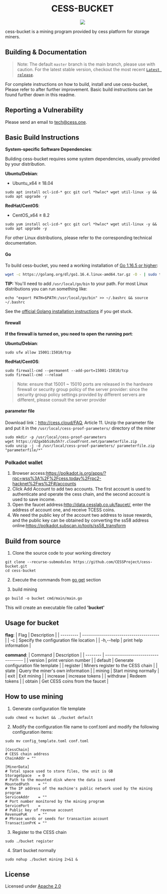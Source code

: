 <h1 align="center">CESS-BUCKET</h1>

<p align="center">  
  <a href=""><img src="https://img.shields.io/badge/golang-%3E%3D1.16-blue.svg" /></a>
  <br>
</p>

cess-bucket is a mining program provided by cess platform for storage miners.

## Building & Documentation

> Note: The default `master` branch is the main branch, please use with caution. For the latest stable version, checkout the most recent [`Latest release`](https://github.com/CESSProject/cess-bucket/releases).

For complete instructions on how to build, install and use cess-bucket, Please refer to after further improvement. Basic build instructions can be found further down in this readme.

## Reporting a Vulnerability

Please send an email to tech@cess.one.

## Basic Build Instructions

**System-specific Software Dependencies**:

Building cess-bucket requires some system dependencies, usually provided by your distribution.

**Ubuntu/Debian**:
- Ubuntu_x64 ≥ 18.04
```
sudo apt install ocl-icd-* gcc git curl *hwloc* wget util-linux -y && sudo apt upgrade -y
```

**RedHat/CentOS**:
- CentOS_x64 ≥ 8.2
```
sudo yum install ocl-icd-* gcc git curl *hwloc* wget util-linux -y && sudo apt upgrade -y
```

For other Linux distributions, please refer to the corresponding technical documentation.

#### Go

To build cess-bucket, you need a working installation of [Go 1.16.5 or higher](https://golang.org/dl/):

```bash
wget -c https://golang.org/dl/go1.16.4.linux-amd64.tar.gz -O - | sudo tar -xz -C /usr/local
```

**TIP:**
You'll need to add `/usr/local/go/bin` to your path. For most Linux distributions you can run something like:

```shell
echo "export PATH=$PATH:/usr/local/go/bin" >> ~/.bashrc && source ~/.bashrc
```

See the [official Golang installation instructions](https://golang.org/doc/install) if you get stuck.

#### firewall

**If the firewall is turned on, you need to open the running port**:

**Ubuntu/Debian**:
```
sudo ufw allow 15001:15010/tcp
```

**RedHat/CentOS**:
```
sudo firewall-cmd --permanent --add-port=15001-15010/tcp
sudo firewall-cmd --reload
```

> Note: ensure that 15001 ~ 15010 ports are released in the hardware firewall or security group policy of the server provider: since the security group policy settings provided by different servers are different, please consult the server provider

#### parameter file

Download link：http://cess.cloud/FAQ, Article 11.
Unzip the parameter file and put it in the `/usr/local/cess-proof-parameters/` directory of the miner

```
sudo mkdir -p /usr/local/cess-proof-parameters
wget https://d2gxbb5i8u5h7r.cloudfront.net/parameterfile.zip
sudo unzip -j -d /usr/local/cess-proof-parameters/ parameterfile.zip "parameterfile/*"
```

### Polkadot wallet

1. Browser access:https://polkadot.js.org/apps/?rpc=wss%3A%2F%2Fcess.today%2Frpc2-hacknet%2Fws%2F#/accounts
2. Click Add Account to add two accounts. The first account is used to authenticate and operate the cess chain, and the second account is used to save income.
3. Open the faucet address:http://data.cesslab.co.uk/faucet/, enter the address of account one, and receive TCESS coins.
4. We need the public key of the account two address to issue rewards, and the public key can be obtained by converting the ss58 address online:https://polkadot.subscan.io/tools/ss58_transform

## Build from source

1. Clone the source code to your working directory

```
git clone --recurse-submodules https://github.com/CESSProject/cess-bucket.git
cd cess-bucket
```

2. Execute the commands from [go get](https://github.com/CESSProject/cess-ffi#go-get) section

3. build mining

```
go build -o bucket cmd/main/main.go
```

This will create an executable file called **'bucket'**

## Usage for bucket

**flag**:
| Flag      | Description                             |
| --------- | --------------------------------------- |
| -c        | Specify the configuration file location |
| -h,--help | print help information                  |

**command**:
| Command  | Description                          |
| -------- | ------------------------------------ |
| version  | print version number                 |
| default  | Generate configuration file template |
| register | Miners register to the CESS chain    |
| state    | Query the miner's own information    |
| mining   | Start mining normally                |
| exit     | Exit mining                          |
| increase | increase tokens                      |
| withdraw | Redeem tokens                        |
| obtain   | Get CESS coins from the faucet       |

## How to use mining

1. Generate configuration file template
```
sudo chmod +x bucket && ./bucket default
```

2. Modify the configuration file name to conf.toml and modify the following configuration items:
```
sudo mv config_template.toml conf.toml 
```

```
[CessChain]
# CESS chain address
ChainAddr = ""

[MinerData]
# Total space used to store files, the unit is GB
StorageSpace   = 0
# Path to the mounted disk where the data is saved
MountedPath    = ""
# The IP address of the machine's public network used by the mining program
ServiceAddr    = ""
# Port number monitored by the mining program
ServicePort    = 
# Public key of revenue account
RevenuePuK     = ""
# Phrase words or seeds for transaction account
TransactionPrK = ""
```

3. Register to the CESS chain
```
sudo ./bucket register
```

4. Start bucket normally
```
sudo nohup ./bucket mining 2>&1 &
```

## License
Licensed under [Apache 2.0](https://github.com/CESSProject/cess/blob/main/LICENSE)
